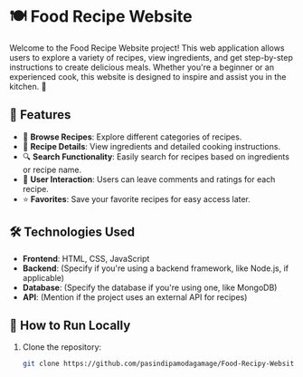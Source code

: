 # 🍽️ Food Recipe Website

Welcome to the Food Recipe Website project! This web application allows users to explore a variety of recipes, view ingredients, and get step-by-step instructions to create delicious meals. Whether you're a beginner or an experienced cook, this website is designed to inspire and assist you in the kitchen. 🌟

## 📜 Features

- 🍲 **Browse Recipes**: Explore different categories of recipes.
- 📝 **Recipe Details**: View ingredients and detailed cooking instructions.
- 🔍 **Search Functionality**: Easily search for recipes based on ingredients or recipe name.
- 💬 **User Interaction**: Users can leave comments and ratings for each recipe.
- ⭐ **Favorites**: Save your favorite recipes for easy access later.

## 🛠️ Technologies Used

- **Frontend**: HTML, CSS, JavaScript
- **Backend**: (Specify if you're using a backend framework, like Node.js, if applicable)
- **Database**: (Specify the database if you're using one, like MongoDB)
- **API**: (Mention if the project uses an external API for recipes)

## 🚀 How to Run Locally

1. Clone the repository:
   ```bash
   git clone https://github.com/pasindipamodagamage/Food-Recipy-Website.git
